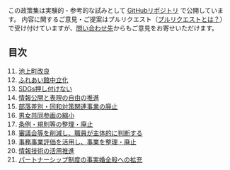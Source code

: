 この政策集は実験的・参考的な試みとして [GitHubリポジトリ](https://github.com/mimidesunya/kawasaki-mirai) で公開しています。
内容に関するご意見・ご提案はプルリクエスト（[プルリクエストとは？](https://backlog.com/ja/git-tutorial/pull-request/01/)）で受け付けていますが、[問い合わせ先](https://tatsuhiko.miya.be/#contact)からもご意見をお寄せいただけます。

## 目次
11. [池上町改良](11_池上町改良.md)
12. [ふれあい館中立化](12_ふれあい館中立化.md)
13. [SDGs押し付けない](13_SDGs押し付けない.md)
14. [情報公開と表現の自由の推進](14_情報公開と表現の自由の推進.md)
15. [部落差別・同和対策関連事業の廃止](15_部落差別・同和対策関連事業の廃止.md)
16. [男女共同参画の縮小](16_男女共同参画の縮小.md)
17. [条例・規則等の整理・廃止](17_条例・規則等の整理・廃止.md)
18. [審議会等を削減し、職員が主体的に判断する](18_審議会等を削減し、職員が主体的に判断する.md)
19. [事務事業評価を活用し、事業を整理・廃止](19_事務事業評価を活用し、事業を整理・廃止.md)
20. [情報技術の活用推進](20_情報技術の活用推進.md)
21. [パートナーシップ制度の事実婚全般への拡充](21_パートナーシップ制度の事実婚全般への拡充.md)

